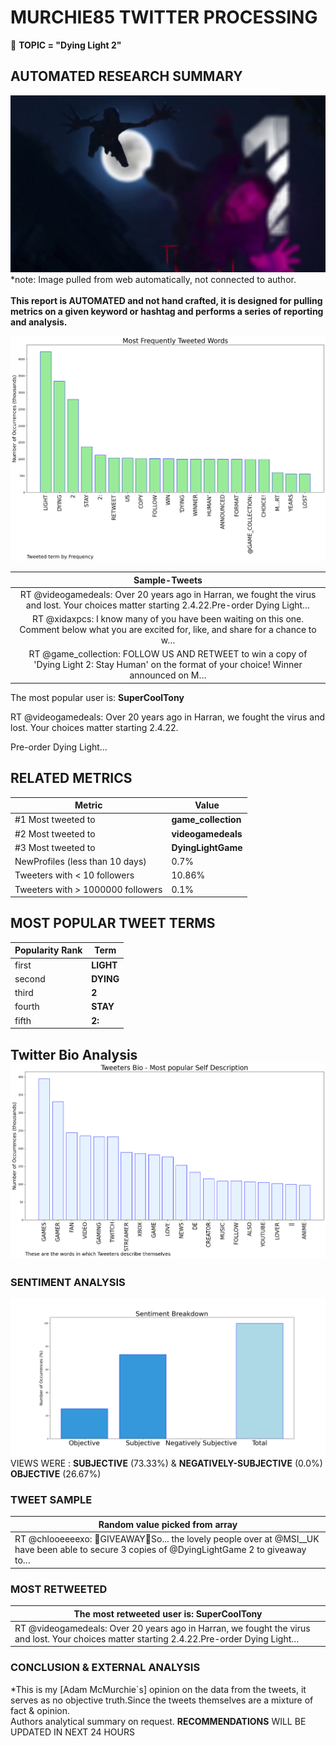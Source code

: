 # MURCHIE85 TWITTER PROCESSING 
&#x1F34E; **TOPIC = "Dying Light 2"**

## AUTOMATED RESEARCH SUMMARY

![image](assets/2022-02-03hashtagImage.png)*note: Image pulled from web automatically, not connected to author.
<br></br>
<b> This report is AUTOMATED and not hand crafted, it is designed for pulling metrics on a given keyword or hashtag and performs a series of reporting and analysis.</b>



![image](assets/2022-02-03TWEETS.png)



|                **Sample-Tweets**        |
| :-------------: |
| RT @videogamedeals: Over 20 years ago in Harran, we fought the virus and lost. Your choices matter starting 2.4.22.Pre-order Dying Light… |
| RT @xidaxpcs: I know many of you have been waiting on this one. Comment below what you are excited for, like, and share for a chance to w… |
| RT @game_collection: FOLLOW US AND RETWEET to win a copy of 'Dying Light 2: Stay Human' on the format of your choice! Winner announced on M… |

The most popular user is: **SuperCoolTony**
<div class="alert alert-block alert-danger"> RT @videogamedeals: Over 20 years ago in Harran, we fought the virus and lost. Your choices matter starting 2.4.22.

Pre-order Dying Light…</div>

## RELATED METRICS<br>
| Metric | Value |
| ------------- | ------------- |
| #1 Most tweeted to  | **game_collection** |
| #2 Most tweeted to  | **videogamedeals** |
| #3 Most tweeted to  | **DyingLightGame** |
| NewProfiles (less than 10 days) | 0.7%  |
| Tweeters with < 10 followers  | 10.86%|
| Tweeters with > 1000000 followers  | 0.1%  |



## MOST POPULAR TWEET TERMS 


| Popularity Rank  | Term |
| ------------- | ------------- |
| first  | **LIGHT**  |
| second  | **DYING**  |
| third  | **2** |
| fourth  | **STAY**  |
| fifth  | **2:**  |


## Twitter Bio Analysis![image](assets/2022-02-03BIO.png)
### SENTIMENT ANALYSIS
![image](assets/2022-02-03sentiment.png)
VIEWS WERE : **SUBJECTIVE**  (73.33%) & **NEGATIVELY-SUBJECTIVE** (0.0%) **OBJECTIVE** (26.67%)

### TWEET SAMPLE 
| Random value picked from array |
| ------------- |
|RT @chlooeeeexo: 🎉GIVEAWAY🎉So... the lovely people over at @MSI__UK have been able to secure 3 copies of @DyingLightGame 2 to giveaway to… |

### MOST RETWEETED 

| The most retweeted user is: **SuperCoolTony**  |
| ------------- |
| RT @videogamedeals: Over 20 years ago in Harran, we fought the virus and lost. Your choices matter starting 2.4.22.Pre-order Dying Light… |

### CONCLUSION & EXTERNAL ANALYSIS

*This is my [Adam McMurchie`s] opinion on the data from the tweets, it serves as no objective truth.Since the tweets themselves are a mixture of fact & opinion.<br>
Authors analytical summary on request.
**RECOMMENDATIONS** WILL BE UPDATED IN NEXT  24 HOURS <br>